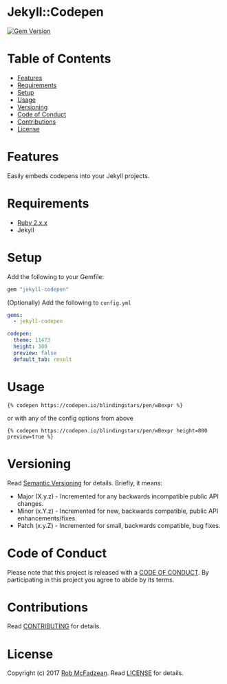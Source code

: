 # Jekyll::Codepen

[![Gem Version](https://badge.fury.io/rb/jekyll-codepen.svg)](http://badge.fury.io/rb/jekyll-codepen)

<!-- Tocer[start]: Auto-generated, don't remove. -->

# Table of Contents

- [Features](#features)
- [Requirements](#requirements)
- [Setup](#setup)
- [Usage](#usage)
- [Versioning](#versioning)
- [Code of Conduct](#code-of-conduct)
- [Contributions](#contributions)
- [License](#license)

<!-- Tocer[finish]: Auto-generated, don't remove. -->

# Features

Easily embeds codepens into your Jekyll projects.

# Requirements

* [Ruby 2.x.x](https://www.ruby-lang.org)
* Jekyll

# Setup

Add the following to your Gemfile:

```ruby
gem "jekyll-codepen"
```

(Optionally) Add the following to `config.yml`

```yaml
gems:
  - jekyll-codepen

codepen:
  theme: 11473
  height: 300
  preview: false
  default_tab: result
```


# Usage

```
{% codepen https://codepen.io/blindingstars/pen/wBexpr %}
```

or with any of the config options from above

```
{% codepen https://codepen.io/blindingstars/pen/wBexpr height=800 preview=true %}
```

# Versioning

Read [Semantic Versioning](http://semver.org) for details. Briefly, it means:

- Major (X.y.z) - Incremented for any backwards incompatible public API changes.
- Minor (x.Y.z) - Incremented for new, backwards compatible, public API enhancements/fixes.
- Patch (x.y.Z) - Incremented for small, backwards compatible, bug fixes.

# Code of Conduct

Please note that this project is released with a [CODE OF CONDUCT](CODE_OF_CONDUCT.md). By
participating in this project you agree to abide by its terms.

# Contributions

Read [CONTRIBUTING](CONTRIBUTING.md) for details.

# License

Copyright (c) 2017 [Rob McFadzean](https://github.com/rmcfadzean).
Read [LICENSE](LICENSE.md) for details.
